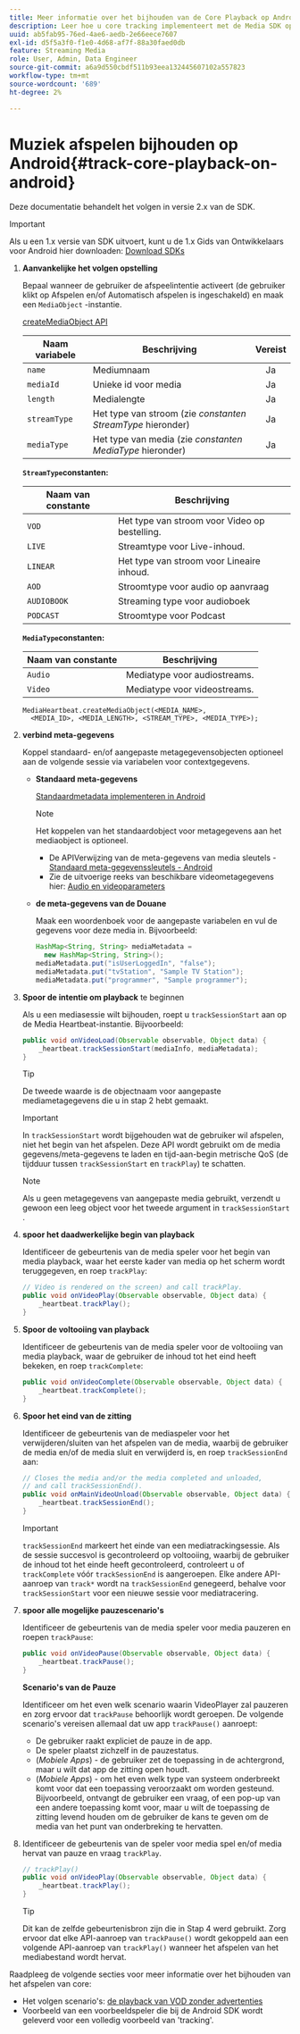 ```yaml
---
title: Meer informatie over het bijhouden van de Core Playback op Android
description: Leer hoe u core tracking implementeert met de Media SDK op Android.
uuid: ab5fab95-76ed-4ae6-aedb-2e66eece7607
exl-id: d5f5a3f0-f1e0-4d68-af7f-88a30faed0db
feature: Streaming Media
role: User, Admin, Data Engineer
source-git-commit: a6a9d550cbdf511b93eea132445607102a557823
workflow-type: tm+mt
source-wordcount: '689'
ht-degree: 2%

---
```


# Muziek afspelen bijhouden op Android{#track-core-playback-on-android}

Deze documentatie behandelt het volgen in versie 2.x van de SDK.
>[!IMPORTANT]
>
>Als u een 1.x versie van SDK uitvoert, kunt u de 1.x Gids van Ontwikkelaars voor Android hier downloaden: [ Download SDKs ](/help/getting-started/download-sdks.md)

1. **Aanvankelijke het volgen opstelling**

   Bepaal wanneer de gebruiker de afspeelintentie activeert (de gebruiker klikt op Afspelen en/of Automatisch afspelen is ingeschakeld) en maak een `MediaObject` -instantie.

   [ createMediaObject API ](https://adobe-marketing-cloud.github.io/media-sdks/reference/android/com/adobe/primetime/va/simple/MediaHeartbeat.html#createMediaObject-java.lang.String-java.lang.String-java.lang.Double-java.lang.String-com.adobe.primetime.va.simple.MediaHeartbeat.MediaType-)

   | Naam variabele | Beschrijving | Vereist |
   | --- | --- | :---: |
   | `name` | Mediumnaam | Ja |
   | `mediaId` | Unieke id voor media | Ja |
   | `length` | Medialengte | Ja |
   | `streamType` | Het type van stroom (zie _constanten StreamType_ hieronder) | Ja |
   | `mediaType` | Het type van media (zie _constanten MediaType_ hieronder) | Ja |

   **`StreamType`constanten:**

   | Naam van constante | Beschrijving |
   |---|---|
   | `VOD` | Het type van stroom voor Video op bestelling. |
   | `LIVE` | Streamtype voor Live-inhoud. |
   | `LINEAR` | Het type van stroom voor Lineaire inhoud. |
   | `AOD` | Stroomtype voor audio op aanvraag |
   | `AUDIOBOOK` | Streaming type voor audioboek |
   | `PODCAST` | Stroomtype voor Podcast |

   **`MediaType`constanten:**

   | Naam van constante | Beschrijving |
   |---|---|
   | `Audio` | Mediatype voor audiostreams. |
   | `Video` | Mediatype voor videostreams. |

   ```
   MediaHeartbeat.createMediaObject(<MEDIA_NAME>,  
     <MEDIA_ID>, <MEDIA_LENGTH>, <STREAM_TYPE>, <MEDIA_TYPE>);
   ```

1. **verbind meta-gegevens**

   Koppel standaard- en/of aangepaste metagegevensobjecten optioneel aan de volgende sessie via variabelen voor contextgegevens.

   * **Standaard meta-gegevens**

     [Standaardmetadata implementeren in Android](/help/use-cases/track-av-playback/impl-std-metadata/impl-std-metadata-android.md)

     >[!NOTE]
     >
     >Het koppelen van het standaardobject voor metagegevens aan het mediaobject is optioneel.

      * De APIVerwijzing van de meta-gegevens van media sleutels - [ Standaard meta-gegevenssleutels - Android ](https://adobe-marketing-cloud.github.io/media-sdks/reference/android/com/adobe/primetime/va/simple/MediaHeartbeat.VideoMetadataKeys.html)
      * Zie de uitvoerige reeks van beschikbare videometagegevens hier: [ Audio en videoparameters ](/help/implementation/variables/audio-video-parameters.md)

   * **de meta-gegevens van de Douane**

     Maak een woordenboek voor de aangepaste variabelen en vul de gegevens voor deze media in. Bijvoorbeeld:

     ```java
     HashMap<String, String> mediaMetadata =  
       new HashMap<String, String>();
     mediaMetadata.put("isUserLoggedIn", "false");
     mediaMetadata.put("tvStation", "Sample TV Station");
     mediaMetadata.put("programmer", "Sample programmer");
     ```

1. **Spoor de intentie om playback** te beginnen

   Als u een mediasessie wilt bijhouden, roept u `trackSessionStart` aan op de Media Heartbeat-instantie. Bijvoorbeeld:

   ```java
   public void onVideoLoad(Observable observable, Object data) {  
       _heartbeat.trackSessionStart(mediaInfo, mediaMetadata);
   }
   ```

   >[!TIP]
   >
   >De tweede waarde is de objectnaam voor aangepaste mediametagegevens die u in stap 2 hebt gemaakt.

   >[!IMPORTANT]
   >
   >In `trackSessionStart` wordt bijgehouden wat de gebruiker wil afspelen, niet het begin van het afspelen. Deze API wordt gebruikt om de media gegevens/meta-gegevens te laden en tijd-aan-begin metrische QoS (de tijdduur tussen `trackSessionStart` en `trackPlay`) te schatten.

   >[!NOTE]
   >
   >Als u geen metagegevens van aangepaste media gebruikt, verzendt u gewoon een leeg object voor het tweede argument in `trackSessionStart` .

1. **spoor het daadwerkelijke begin van playback**

   Identificeer de gebeurtenis van de media speler voor het begin van media playback, waar het eerste kader van media op het scherm wordt teruggegeven, en roep `trackPlay`:

   ```java
   // Video is rendered on the screen) and call trackPlay.  
   public void onVideoPlay(Observable observable, Object data) {
       _heartbeat.trackPlay();
   }
   ```

1. **Spoor de voltooiing van playback**

   Identificeer de gebeurtenis van de media speler voor de voltooiing van media playback, waar de gebruiker de inhoud tot het eind heeft bekeken, en roep `trackComplete`:

   ```java
   public void onVideoComplete(Observable observable, Object data) {
       _heartbeat.trackComplete();
   }
   ```

1. **Spoor het eind van de zitting**

   Identificeer de gebeurtenis van de mediaspeler voor het verwijderen/sluiten van het afspelen van de media, waarbij de gebruiker de media en/of de media sluit en verwijderd is, en roep `trackSessionEnd` aan:

   ```java
   // Closes the media and/or the media completed and unloaded,  
   // and call trackSessionEnd().  
   public void onMainVideoUnload(Observable observable, Object data) {  
       _heartbeat.trackSessionEnd();
   }
   ```

   >[!IMPORTANT]
   >
   >`trackSessionEnd` markeert het einde van een mediatrackingsessie. Als de sessie succesvol is gecontroleerd op voltooiing, waarbij de gebruiker de inhoud tot het einde heeft gecontroleerd, controleert u of `trackComplete` vóór `trackSessionEnd` is aangeroepen. Elke andere API-aanroep van `track*` wordt na `trackSessionEnd` genegeerd, behalve voor `trackSessionStart` voor een nieuwe sessie voor mediatracering.

1. **spoor alle mogelijke pauzescenario&#39;s**

   Identificeer de gebeurtenis van de media speler voor media pauzeren en roepen `trackPause`:

   ```java
   public void onVideoPause(Observable observable, Object data) {  
       _heartbeat.trackPause();
   }
   ```

   **Scenario&#39;s van de Pauze**

   Identificeer om het even welk scenario waarin VideoPlayer zal pauzeren en zorg ervoor dat `trackPause` behoorlijk wordt geroepen. De volgende scenario&#39;s vereisen allemaal dat uw app `trackPause()` aanroept:

   * De gebruiker raakt expliciet de pauze in de app.
   * De speler plaatst zichzelf in de pauzestatus.
   * (*Mobiele Apps*) - de gebruiker zet de toepassing in de achtergrond, maar u wilt dat app de zitting open houdt.
   * (*Mobiele Apps*) - om het even welk type van systeem onderbreekt komt voor dat een toepassing veroorzaakt om worden gesteund. Bijvoorbeeld, ontvangt de gebruiker een vraag, of een pop-up van een andere toepassing komt voor, maar u wilt de toepassing de zitting levend houden om de gebruiker de kans te geven om de media van het punt van onderbreking te hervatten.

1. Identificeer de gebeurtenis van de speler voor media spel en/of media hervat van pauze en vraag `trackPlay`.

   ```java
   // trackPlay()
   public void onVideoPlay(Observable observable, Object data) {  
       _heartbeat.trackPlay();
   }
   ```

   >[!TIP]
   >
   >Dit kan de zelfde gebeurtenisbron zijn die in Stap 4 werd gebruikt. Zorg ervoor dat elke API-aanroep van `trackPause()` wordt gekoppeld aan een volgende API-aanroep van `trackPlay()` wanneer het afspelen van het mediabestand wordt hervat.

Raadpleeg de volgende secties voor meer informatie over het bijhouden van het afspelen van core:

* Het volgen scenario&#39;s: [ de playback van VOD zonder advertenties ](/help/use-cases/tracking-scenarios/vod-no-intrs-details.md)
* Voorbeeld van een voorbeeldspeler die bij de Android SDK wordt geleverd voor een volledig voorbeeld van &#39;tracking&#39;.
